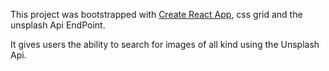 This project was bootstrapped with [Create React App](https://github.com/facebook/create-react-app), css grid and the unsplash Api EndPoint.

It gives users the ability to search for images of all kind using the Unsplash Api.


